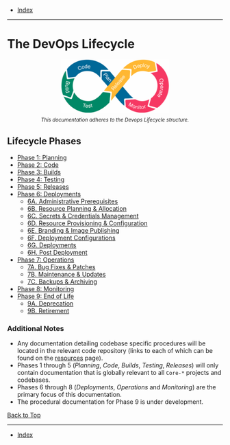 <a id="top"></a>

- [Index](../index.md)

---

# The DevOps Lifecycle

<p align="center">
  <img width="50%" src="../assets/img/devops-lifecycle.png" alt="devops-lifecycle logo">
  <br/>
  <sub><i>This documentation adheres to the Devops Lifecycle structure.</i></sub>
</p>

## Lifecycle Phases

- [Phase 1: Planning](phase_01)
- [Phase 2: Code](phase_02)
- [Phase 3: Builds](phase_03)
- [Phase 4: Testing](phase_04)
- [Phase 5: Releases](phase_05)
- [Phase 6: Deployments](phase_06)
  - [6A. Administrative Prerequisites](phase_06#6a)
  - [6B. Resource Planning & Allocation](phase_06#6b)
  - [6C. Secrets & Credentials Management](phase_06#6c)
  - [6D. Resource Provisioning & Configuration](phase_06#6d)
  - [6E. Branding & Image Publishing](phase_06#6e)
  - [6F. Deployment Configurations](phase_06#6f)
  - [6G. Deployments](phase_06#6g)
  - [6H. Post Deployment](phase_06#6h)
- [Phase 7: Operations](phase_07)
  - [7A. Bug Fixes & Patches](phase_07#7a)
  - [7B. Maintenance & Updates](phase_07#7b)
  - [7C. Backups & Archiving](phase_07#7c)
- [Phase 8: Monitoring](phase_08)
- [Phase 9: End of Life](phase_09)
  - [9A. Deprecation](phase_09#9a)
  - [9B. Retirement](phase_09#9b)

### Additional Notes

- Any documentation detailing codebase specific procedures will be located in the relevant code repository (links to each of which can be found on the [resources](resources#top) page).
- Phases 1 through 5 (_Planning_, _Code_, _Builds_, _Testing_, _Releases_) will only contain documentation that is globally relevant to all `Core-*` projects and codebases.
- Phases 6 through 8 (_Deployments_, _Operations_ and _Monitoring_) are the primary focus of this documentation.
- The procedural documentation for Phase 9 is under development.

<a class="inline-navlink-page-top" href="#top">Back to Top</a>

---

- [Index](../index.md)
